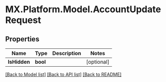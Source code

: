 # MX.Platform.Model.AccountUpdateRequest

## Properties

Name | Type | Description | Notes
------------ | ------------- | ------------- | -------------
**IsHidden** | **bool** |  | [optional] 

[[Back to Model list]](../README.md#documentation-for-models) [[Back to API list]](../README.md#documentation-for-api-endpoints) [[Back to README]](../README.md)

